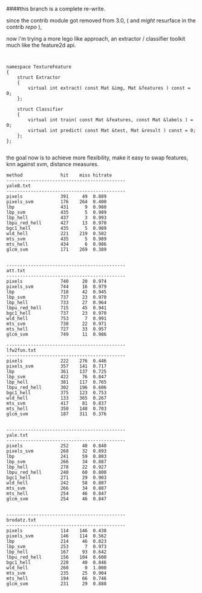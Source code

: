 
####this branch is a complete re-write.

since the contrib module got removed from 3.0, ( and *might* resurface in the contrib *repo* ),   

now i'm trying a more lego like approach, an extractor / classifier toolkit much like the feature2d api.


```


namespace TextureFeature	
{
    struct Extractor 
    {
        virtual int extract( const Mat &img, Mat &features ) const = 0;
    };

    struct Classifier 
    {
        virtual int train( const Mat &features, const Mat &labels ) = 0;
        virtual int predict( const Mat &test, Mat &result ) const = 0;
    };
};


```

the goal now is to achieve more flexibility, make it easy to swap features, knn against svm, distance measures.



    method              hit    miss hitrate
    --------------------------------------------
    yaleB.txt
    --------------------------------------------
    pixels              391     49  0.889
    pixels_svm          176    264  0.400
    lbp                 431      9  0.980
    lbp_svm             435      5  0.989
    lbp_hell            437      3  0.993
    lbpu_red_hell       427     13  0.970
    bgc1_hell           435      5  0.989
    wld_hell            221    219  0.502
    mts_svm             435      5  0.989
    mts_hell            434      6  0.986
    glcm_svm            171    269  0.389


    --------------------------------------------
    att.txt
    --------------------------------------------
    pixels              740     20  0.974
    pixels_svm          744     16  0.979
    lbp                 718     42  0.945
    lbp_svm             737     23  0.970
    lbp_hell            733     27  0.964
    lbpu_red_hell       715     45  0.941
    bgc1_hell           737     23  0.970
    wld_hell            753      7  0.991
    mts_svm             738     22  0.971
    mts_hell            727     33  0.957
    glcm_svm            749     11  0.986

    --------------------------------------------
    lfw2fun.txt
    --------------------------------------------
    pixels              222    276  0.446
    pixels_svm          357    141  0.717
    lbp                 361    137  0.725
    lbp_svm             422     76  0.847
    lbp_hell            381    117  0.765
    lbpu_red_hell       302    196  0.606
    bgc1_hell           375    123  0.753
    wld_hell            133    365  0.267
    mts_svm             417     81  0.837
    mts_hell            350    148  0.703
    glcm_svm            187    311  0.376


    --------------------------------------------
    yale.txt
    --------------------------------------------
    pixels              252     48  0.840
    pixels_svm          268     32  0.893
    lbp                 241     59  0.803
    lbp_svm             266     34  0.887
    lbp_hell            278     22  0.927
    lbpu_red_hell       240     60  0.800
    bgc1_hell           271     29  0.903
    wld_hell            242     58  0.807
    mts_svm             266     34  0.887
    mts_hell            254     46  0.847
    glcm_svm            254     46  0.847


    --------------------------------------------
    brodatz.txt
    --------------------------------------------
    pixels              114    146  0.438
    pixels_svm          146    114  0.562
    lbp                 214     46  0.823
    lbp_svm             253      7  0.973
    lbp_hell            167     93  0.642
    lbpu_red_hell       156    104  0.600
    bgc1_hell           220     40  0.846
    wld_hell            260      0  1.000
    mts_svm             235     25  0.904
    mts_hell            194     66  0.746
    glcm_svm            231     29  0.888

